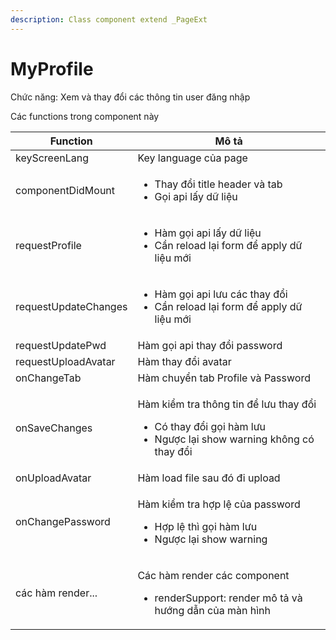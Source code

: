 ```yaml
---
description: Class component extend _PageExt
---
```


# MyProfile

Chức năng: Xem và thay đổi các thông tin user đăng nhập

Các functions trong component này

| Function             | Mô tả                                                                                                                                   |
| -------------------- | --------------------------------------------------------------------------------------------------------------------------------------- |
| keyScreenLang        | Key language của page                                                                                                                   |
| componentDidMount    | <ul><li>Thay đổi title header và tab</li><li>Gọi api lấy dữ liệu</li></ul>                                                              |
| requestProfile       | <ul><li>Hàm gọi api lấy dữ liệu</li><li>Cần reload lại form để apply dữ liệu mới</li></ul>                                              |
| requestUpdateChanges | <ul><li>Hàm gọi api lưu các thay đổi</li><li>Cần reload lại form để apply dữ liệu mới</li></ul>                                         |
| requestUpdatePwd     | Hàm gọi api thay đổi password                                                                                                           |
| requestUploadAvatar  | Hàm thay đổi avatar                                                                                                                     |
| onChangeTab          | Hàm chuyển tab Profile và Password                                                                                                      |
| onSaveChanges        | <p>Hàm kiểm tra thông tin để lưu thay đổi</p><ul><li>Có thay đổi gọi hàm lưu</li><li>Ngược lại show warning không có thay đổi</li></ul> |
| onUploadAvatar       | Hàm load file sau đó đi upload                                                                                                          |
| onChangePassword     | <p>Hàm kiểm tra hợp lệ của password</p><ul><li>Hợp lệ thì gọi hàm lưu</li><li>Ngược lại show warning </li></ul>                         |
| các hàm render...    | <p>Các hàm render các component</p><ul><li>renderSupport: render mô tả và hướng dẫn của màn hình</li></ul>                              |

